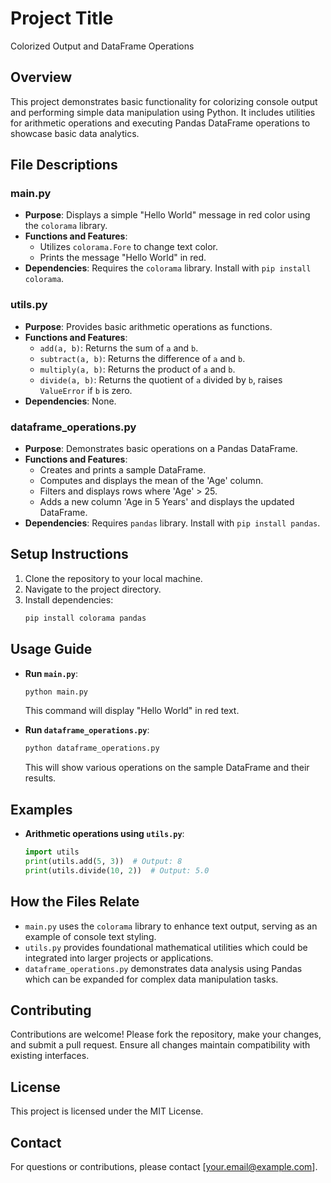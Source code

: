 # Project Title

Colorized Output and DataFrame Operations

## Overview

This project demonstrates basic functionality for colorizing console output and performing simple data manipulation using Python. It includes utilities for arithmetic operations and executing Pandas DataFrame operations to showcase basic data analytics.

## File Descriptions

### main.py

- **Purpose**: Displays a simple "Hello World" message in red color using the `colorama` library.
- **Functions and Features**:
  - Utilizes `colorama.Fore` to change text color.
  - Prints the message "Hello World" in red.
- **Dependencies**: Requires the `colorama` library. Install with `pip install colorama`.

### utils.py

- **Purpose**: Provides basic arithmetic operations as functions.
- **Functions and Features**:
  - `add(a, b)`: Returns the sum of `a` and `b`.
  - `subtract(a, b)`: Returns the difference of `a` and `b`.
  - `multiply(a, b)`: Returns the product of `a` and `b`.
  - `divide(a, b)`: Returns the quotient of `a` divided by `b`, raises `ValueError` if `b` is zero.
- **Dependencies**: None.

### dataframe_operations.py

- **Purpose**: Demonstrates basic operations on a Pandas DataFrame.
- **Functions and Features**:
  - Creates and prints a sample DataFrame.
  - Computes and displays the mean of the 'Age' column.
  - Filters and displays rows where 'Age' > 25.
  - Adds a new column 'Age in 5 Years' and displays the updated DataFrame.
- **Dependencies**: Requires `pandas` library. Install with `pip install pandas`.

## Setup Instructions

1. Clone the repository to your local machine.
2. Navigate to the project directory.
3. Install dependencies:
   ```bash
   pip install colorama pandas
   ```

## Usage Guide

- **Run `main.py`**:
  ```bash
  python main.py
  ```
  This command will display "Hello World" in red text.

- **Run `dataframe_operations.py`**:
  ```bash
  python dataframe_operations.py
  ```
  This will show various operations on the sample DataFrame and their results.

## Examples

- **Arithmetic operations using `utils.py`**:
  ```python
  import utils
  print(utils.add(5, 3))  # Output: 8
  print(utils.divide(10, 2))  # Output: 5.0
  ```

## How the Files Relate

- `main.py` uses the `colorama` library to enhance text output, serving as an example of console text styling.
- `utils.py` provides foundational mathematical utilities which could be integrated into larger projects or applications.
- `dataframe_operations.py` demonstrates data analysis using Pandas which can be expanded for complex data manipulation tasks.

## Contributing

Contributions are welcome! Please fork the repository, make your changes, and submit a pull request. Ensure all changes maintain compatibility with existing interfaces.

## License

This project is licensed under the MIT License.

## Contact

For questions or contributions, please contact [your.email@example.com].